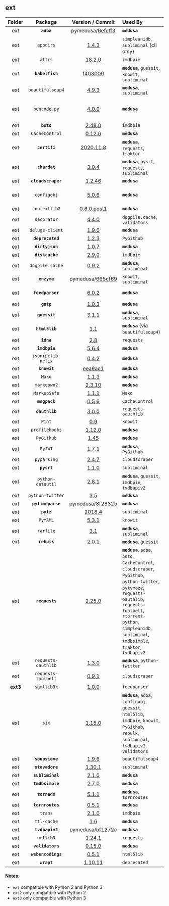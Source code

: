 ## ext
Folder | Package | Version / Commit | Used By | Notes / Modules
:----: | :-----: | :--------------: | :------ | :--------------
ext | **`adba`** | pymedusa/[6efeff3](https://github.com/pymedusa/adba/tree/6efeff3a6bdcb6d45a4a79f424939ade2930e5f0) | **`medusa`** | -
ext | `appdirs` | [1.4.3](https://pypi.org/project/appdirs/1.4.3/) | `simpleanidb`, `subliminal` (cli only) | File: `appdirs.py`
ext | `attrs` | [18.2.0](https://pypi.org/project/attrs/18.2.0/) | `imdbpie` | Module: `attr`
ext | **`babelfish`** | [f403000](https://github.com/Diaoul/babelfish/tree/f403000dd63092cfaaae80be9f309fd85c7f20c9) | **`medusa`**, `guessit`, `knowit`, `subliminal` | -
ext | `beautifulsoup4` | [4.9.3](https://pypi.org/project/beautifulsoup4/4.9.3/) | **`medusa`**, `subliminal` | Module: `bs4`
ext | `bencode.py` | [4.0.0](https://pypi.org/project/bencode.py/4.0.0/) | **`medusa`** | Modules: `bencodepy`, `bencode`<br>Monkey-patched, see `medusa/init/__init__.py`
ext | **`boto`** | [2.48.0](https://pypi.org/project/boto/2.48.0/) | `imdbpie` | -
ext | `CacheControl` | [0.12.6](https://pypi.org/project/CacheControl/0.12.6/) | **`medusa`** | Module: `cachecontrol`
ext | **`certifi`** | [2020.11.8](https://pypi.org/project/certifi/2020.11.8/) | **`medusa`**, `requests`, `traktor` | -
ext | **`chardet`** | [3.0.4](https://pypi.org/project/chardet/3.0.4/) | **`medusa`**, `pysrt`, `requests`, `subliminal` | -
ext | **`cloudscraper`** | [1.2.46](https://pypi.org/project/cloudscraper/1.2.46/) | **`medusa`** | -
ext | `configobj` | [5.0.6](https://pypi.org/project/configobj/5.0.6/) | **`medusa`** | Modules: `configobj.py`, `validate.py`, `_version.py`
ext | `contextlib2` | [0.6.0.post1](https://pypi.org/project/contextlib2/0.6.0.post1/) | **`medusa`** | File: `contextlib2.py`
ext | `decorator` | [4.4.0](https://pypi.org/project/decorator/4.4.0/) | `dogpile.cache`, `validators` | File: `decorator.py`
ext | `deluge-client` | [1.9.0](https://pypi.org/project/deluge-client/1.9.0/) | **`medusa`** | Module: `deluge_client`
ext | **`deprecated`** | [1.2.3](https://pypi.org/project/deprecated/1.2.3/) | `PyGithub` | -
ext | **`dirtyjson`** | [1.0.7](https://pypi.org/project/dirtyjson/1.0.7/) | **`medusa`** | -
ext | **`diskcache`** | [2.9.0](https://pypi.org/project/diskcache/2.9.0/) | `imdbpie` | -
ext | `dogpile.cache` | [0.9.2](https://pypi.org/project/dogpile.cache/0.9.2/) | **`medusa`**, `subliminal` | Module: `dogpile`
ext | **`enzyme`** | pymedusa/[665cf69](https://github.com/pymedusa/enzyme/tree/665cf6948aab1c249dcc99bd9624a81d17b3302a) | `knowit`, `subliminal` | -
ext | **`feedparser`** | [6.0.2](https://pypi.org/project/feedparser/6.0.2/) | **`medusa`** | Requires `sgmllib3k` on Python 3
ext | **`gntp`** | [1.0.3](https://pypi.org/project/gntp/1.0.3/) | **`medusa`** | -
ext | **`guessit`** | [3.1.1](https://pypi.org/project/guessit/3.1.1/) | **`medusa`**, `subliminal` | -
ext | **`html5lib`** | [1.1](https://pypi.org/project/html5lib/1.1/) | **`medusa`** (via `beautifulsoup4`) | -
ext | **`idna`** | [2.8](https://pypi.org/project/idna/2.8/) | `requests` | -
ext | **`imdbpie`** | [5.6.4](https://pypi.org/project/imdbpie/5.6.4/) | **`medusa`** | -
ext | `jsonrpclib-pelix` | [0.4.2](https://pypi.org/project/jsonrpclib-pelix/0.4.2/) | **`medusa`** | Module: `jsonrpclib`
ext | **`knowit`** | [eea9ac1](https://github.com/ratoaq2/knowit/tree/eea9ac18e38c930230cf81b5dca4a9af9fb10d4e) | **`medusa`** | -
ext | `Mako` | [1.1.3](https://pypi.org/project/Mako/1.1.3/) | **`medusa`** | Module: `mako`
ext | `markdown2` | [2.3.10](https://pypi.org/project/markdown2/2.3.10/) | **`medusa`** | File: `markdown2.py`
ext | `MarkupSafe` | [1.1.1](https://pypi.org/project/MarkupSafe/1.1.1/) | `Mako` | Module: `markupsafe`
ext | **`msgpack`** | [0.5.6](https://pypi.org/project/msgpack/0.5.6/) | `CacheControl` | -
ext | **`oauthlib`** | [3.0.0](https://pypi.org/project/oauthlib/3.0.0/) | `requests-oauthlib` | -
ext | `Pint` | [0.9](https://pypi.org/project/Pint/0.9/) | `knowit` | Module: `pint`
ext | `profilehooks` | [1.12.0](https://pypi.org/project/profilehooks/1.12.0/) | **`medusa`** | File: `profilehooks.py`
ext | `PyGithub` | [1.45](https://pypi.org/project/PyGithub/1.45/) | **`medusa`** | Module: `github`
ext | `PyJWT` | [1.7.1](https://pypi.org/project/pyjwt/1.7.1/) | **`medusa`**, `PyGithub` | Module: `jwt`
ext | `pyparsing` | [2.4.7](https://pypi.org/project/pyparsing/2.4.7/) | `cloudscraper` | File: `pyparsing.py`
ext | **`pysrt`** | [1.1.0](https://pypi.org/project/pysrt/1.1.0/) | `subliminal` | -
ext | `python-dateutil` | [2.8.1](https://pypi.org/project/python-dateutil/2.8.1/) | **`medusa`**, `guessit`, `imdbpie`, `tvdbapiv2` | Module: `dateutil`
ext | `python-twitter` | [3.5](https://pypi.org/project/python-twitter/3.5/) | **`medusa`** | Module: `twitter`
ext | **`pytimeparse`** | pymedusa/[8f28325](https://github.com/pymedusa/pytimeparse/tree/8f2832597235c6ec98c44de4dab3274927f67e29) | **`medusa`** | -
ext | **`pytz`** | [2018.4](https://pypi.org/project/pytz/2018.4/) | `subliminal` | -
ext | `PyYAML` | [5.3.1](https://pypi.org/project/PyYAML/5.3.1/) | `knowit` | Module: `yaml`
ext | `rarfile` | [3.1](https://pypi.org/project/rarfile/3.1/) | **`medusa`**, `subliminal` | File: `rarfile.py`
ext | **`rebulk`** | [2.0.1](https://pypi.org/project/rebulk/2.0.1/) | **`medusa`**, `guessit` | -
ext | **`requests`** | [2.25.0](https://pypi.org/project/requests/2.25.0/) | **`medusa`**, `adba`, `boto`, `CacheControl`, `cloudscraper`, `PyGithub`, `python-twitter`, `pytvmaze`, `requests-oauthlib`, `requests-toolbelt`, `rtorrent-python`, `simpleanidb`, `subliminal`, `tmdbsimple`, `traktor`, `tvdbapiv2` | -
ext | `requests-oauthlib` | [1.3.0](https://pypi.org/project/requests-oauthlib/1.3.0/) | **`medusa`**, `python-twitter` | Module: `requests_oauthlib`
ext | `requests-toolbelt` | [0.9.1](https://pypi.org/project/requests-toolbelt/0.9.1/) | `cloudscraper` | Module: `requests_toolbelt`
**ext3** | `sgmllib3k` | [1.0.0](https://pypi.org/project/sgmllib3k/1.0.0/) | `feedparser` | File: `sgmllib.py`
ext | `six` | [1.15.0](https://pypi.org/project/six/1.15.0/) | **`medusa`**, `adba`, `configobj`, `guessit`, `html5lib`, `imdbpie`, `knowit`, `PyGithub`, `rebulk`, `subliminal`, `tvdbapiv2`, `validators` | File: `six.py`
ext | **`soupsieve`** | [1.9.6](https://pypi.org/project/soupsieve/1.9.6/) | `beautifulsoup4` | -
ext | **`stevedore`** | [1.30.1](https://pypi.org/project/stevedore/1.30.1/) | `subliminal` | -
ext | **`subliminal`** | [2.1.0](https://pypi.org/project/subliminal/2.1.0/) | **`medusa`** | -
ext | **`tmdbsimple`** | [2.7.0](https://pypi.org/project/tmdbsimple/2.7.0/) | **`medusa`** | -
ext | **`tornado`** | [5.1.1](https://pypi.org/project/tornado/5.1.1/) | **`medusa`**, `tornroutes` | -
ext | **`tornroutes`** | [0.5.1](https://pypi.org/project/tornroutes/0.5.1/) | **`medusa`** | -
ext | `trans` | [2.1.0](https://pypi.org/project/trans/2.1.0/) | `imdbpie` | File: `trans.py`
ext | `ttl-cache` | [1.6](https://pypi.org/project/ttl-cache/1.6/) | **`medusa`** | File: `ttl_cache.py`
ext | **`tvdbapiv2`** | pymedusa/[bf1272c](https://github.com/pymedusa/tvdbv2/tree/bf1272c9264c280c3048e89a1920e2bf5f386284) | **`medusa`** | -
ext | **`urllib3`** | [1.24.1](https://pypi.org/project/urllib3/1.24.1/) | `requests` | -
ext | **`validators`** | [0.15.0](https://pypi.org/project/validators/0.15.0/) | **`medusa`** | -
ext | **`webencodings`** | [0.5.1](https://pypi.org/project/webencodings/0.5.1/) | `html5lib` | -
ext | **`wrapt`** | [1.10.11](https://pypi.org/project/wrapt/1.10.11/) | `deprecated` | -

#### Notes:
- `ext` compatible with Python 2 and Python 3
- `ext2` only compatible with Python 2
- `ext3` only compatible with Python 3
